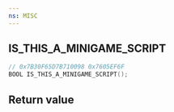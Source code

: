 ```yaml
---
ns: MISC
---
```

## IS_THIS_A_MINIGAME_SCRIPT

```c
// 0x7B30F65D7B710098 0x7605EF6F
BOOL IS_THIS_A_MINIGAME_SCRIPT();
```


## Return value
